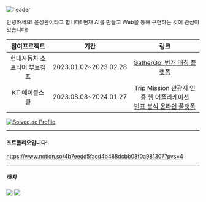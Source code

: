 ![header](https://capsule-render.vercel.app/api?type=waving&color=gradient&height=400&section=header&text=Seonghwan%20Yoon&fontSize=100)


   안녕하세요! 윤성환이라고 합니다!
   현재 AI를 만들고 Web을 통해 구현하는 것에 관심이 있습니다!

   |참여프로젝트|기간|링크|
|:------:|:---:|:---:|
|현대자동차 소프티어 부트캠프|2023.01.02~2023.02.28|[GatherGo! 번개 매칭 플랫폼](https://github.com/softeerbootcamp/Team3)|
|KT 에이블스쿨|2023.08.08~2024.01.27|[Trip Mission 관광지 인증 웹 어플리케이션](https://github.com/SUNGWHANYOON/TM-KDTHackathon5th)<br>[발표 분석 온라인 플랫폼](https://github.com/ehdwo98/Mouse-PT)|

   [![Solved.ac Profile](http://mazassumnida.wtf/api/v2/generate_badge?boj=ysh0214727)](https://solved.ac/ysh0214727/)
   

---
#### 포트폴리오입니다!
   https://www.notion.so/4b7eedd5facd4b488dcbb08f0a981307?pvs=4
   
---   
##### 배지
   
   <img src = 'https://github.com/SUNGWHANYOON/SUNGWHANYOON/assets/35682200/299cc3be-24a2-4e08-b346-a60da0ac8382'>
   <img src = 'https://github.com/SUNGWHANYOON/SUNGWHANYOON/assets/35682200/9071ffb5-ffdd-43df-b1ce-1b8cdc5d62f4'>

